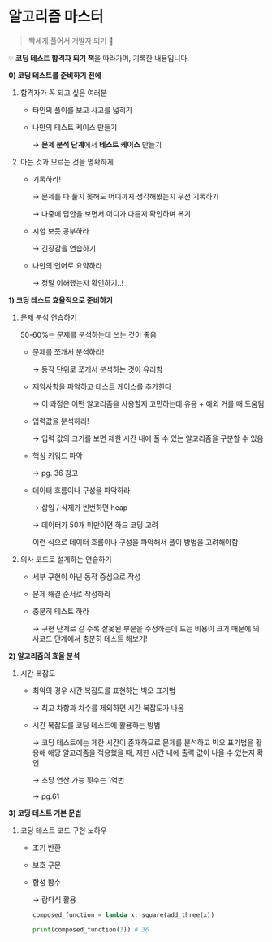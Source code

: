 # 알고리즘 마스터
> 빡세게 풀어서 개발자 되기 👀

💡 **코딩 테스트 합격자 되기 책**을 따라가며, 기록한 내용입니다.

**0) 코딩 테스트를 준비하기 전에**

1. 합격자가 꼭 되고 싶은 여러분
    - 타인의 풀이를 보고 사고를 넓히기
    - 나만의 테스트 케이스 만들기
        
        → **문제 분석 단계**에서 **테스트 케이스** 만들기
        
2. 아는 것과 모르는 것을 명확하게
    - 기록하라!
        
        → 문제를 다 풀지 못해도 어디까지 생각해봤는지 우선 기록하기
        
        → 나중에 답안을 보면서 어디가 다른지 확인하며 복기
        
    - 시험 보듯 공부하라
        
        → 긴장감을 연습하기
        
    - 나만의 언어로 요약하라
        
        → 정말 이해했는지 확인하기..!
        

**1) 코딩 테스트 효율적으로 준비하기**

1. 문제 분석 연습하기
    
    50-60%는 문제를 분석하는데 쓰는 것이 좋음
    
    - 문제를 쪼개서 분석하라!
        
        → 동작 단위로 쪼개서 분석하는 것이 유리함
        
    - 제약사항을  파악하고 테스트 케이스를 추가한다
        
        → 이 과정은 어떤 알고리즘을 사용할지 고민하는데 유용 + 예외 거를 때 도움됨
        
    - 입력값을 분석하라!
        
        → 입력 값의 크기를 보면 제한 시간 내에 풀 수 있는 알고리즘을 구분할 수 있음
        
    - 핵심 키워드 파악
        
        → pg. 36 참고
        
    - 데이터 흐름이나 구성을 파악하라
        
        → 삽입 / 삭제가 빈번하면 heap
        
        → 데이터가 50개 미만이면 하드 코딩 고려
        
        이런 식으로 데이터 흐름이나 구성을 파악해서 풀이 방법을 고려해야함
        
2. 의사 코드로 설계하는 연습하기
    - 세부 구현이 아닌 동작 중심으로 작성
    - 문제 해결 순서로 작성하라
    - 충분히 테스트 하라
        
        → 구현 단계로 갈 수록 잘못된 부분을 수정하는데 드는 비용이 크기 때문에 의사코드 단계에서 충분히 테스트 해보기!
        

**2) 알고리즘의 효율 분석**

1. 시간 복잡도
    - 최악의 경우 시간 복잡도를 표현하는 빅오 표기법
        
        → 최고 차항과 차수를 제외하면 시간 복잡도가 나옴
        
    - 시간 복잡도를 코딩 테스트에 활용하는 방법
        
        → 코딩 테스트에는 제한 시간이 존재하므로 문제를 분석하고 빅오 표기법을 활용해 해당 알고리즘을 적용했을 때, 제한 시간 내에 출력 값이 나올 수 있는지 확인
        
        → 초당 연산 가능 횟수는 1억번
        
        → pg.61
        

**3) 코딩 테스트 기본 문법**

1. 코딩 테스트 코드 구현 노하우
    - 조기 반환
    - 보호 구문
    - 합성 함수
        
        → 람다식 활용
        
        ```python
        composed_function = lambda x: square(add_three(x))
        
        print(composed_function(3)) # 36
        ```


